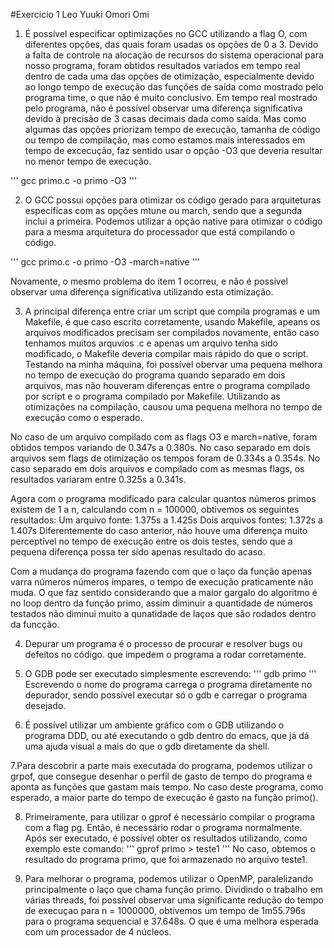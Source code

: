 #Exercicio 1
Leo Yuuki Omori Omi

1. É possível especificar optimizações no GCC utilizando a flag O, com diferentes opções, das quais foram usadas os opções de 0 a 3. 
Devido a falta de controle na alocação de recursos do sistema operacional para nosso programa, foram obtidos resultados variados em tempo real dentro de cada uma das opções de otimização, especialmente devido ao longo tempo de execução das funções de saída como mostrado pelo programa time, o que não é muito conclusivo. Em tempo real mostrado pelo programa, não é possível observar uma diferença significativa devido à precisão de 3 casas decimais dada como saída.
Mas como algumas das opções priorizam tempo de execução, tamanha de código ou tempo de compilação, mas como estamos mais interessados em tempo de excecução, faz sentido usar o opção -O3 que deveria resultar no menor tempo de execução.

'''
gcc primo.c -o primo -O3
'''

2. O GCC possui opções para otimizar os código gerado para arquiteturas específicas com as opções mtune ou march, sendo que a segunda inclui a primeira. Podemos utilizar a opção native para otimizar o código para a mesma arquitetura do processador que está compilando o código.

'''
gcc primo.c -o primo -O3 -march=native
'''

Novamente, o mesmo problema do item 1 ocorreu, e não é possível observar uma diferença significativa utilizando esta otimização.

3. A principal diferença entre criar um script que compila programas e um Makefile, é que caso escrito corretamente, usando Makefile, apeans os arquivos modificados precisam ser compilados novamente, então caso tenhamos muitos arquvios .c e apenas um arquivo tenha sido modificado, o Makefile deveria compilar mais rápido do que o script. Testando na minha máquina, foi possível obervar uma pequena melhora no tempo de execução do programa quando separado em dois arquivos, mas não houveram diferenças entre o programa compilado por script e o programa compilado por Makefile. Utilizando as otimizações na compilação, causou uma pequena melhora no tempo de execução como o esperado.

No caso de um arquivo compilado com as flags O3 e march=native, foram obtidos tempos variando de 0.347s a 0.380s.
No caso separado em dois arquivos sem flags de otimização os tempos foram de 0.334s a 0.354s.
No caso separado em dois arquivos e compilado com as mesmas flags, os resultados variaram entre 0.325s a 0.341s.

Agora com o programa modificado para calcular quantos números primos existem de 1 a n, calculando com n = 100000, obtivemos os seguintes resultados:
Um arquivo fonte: 1.375s a 1.425s
Dois arquivos fontes: 1.372s a 1.407s
Diferentemente do caso anterior, não houve uma diferença muito perceptível no tempo de execução entre os dois testes, sendo que a pequena diferença possa ter sido apenas resultado do acaso. 

Com a mudança do programa fazendo com que o laço da função apenas varra números números impares, o tempo de execução praticamente não muda. O que faz sentido considerando que a maior gargalo do algoritmo é no loop dentro da função primo, assim diminuir a quantidade de números testados não diminui muito a qunatidade de laços que são rodados dentro da funcção.

4. Depurar um programa é o processo de procurar e resolver bugs ou defeitos no código. que impedem o programa a rodar corretamente.

5. O GDB pode ser executado simplesmente escrevendo:
'''
gdb primo
'''
Escrevendo o nome do programa carrega o programa diretamente no depurador, sendo possível executar só o gdb e carregar o programa desejado.

6. É possível utilizar um ambiente gráfico com o GDB utilizando o programa DDD, ou até executando o gdb dentro do emacs, que já dá uma ajuda visual a mais do que o gdb diretamente da shell.

7.Para descobrir a parte mais executada do programa, podemos utilizar o grpof, que consegue desenhar o perfil de gasto de tempo do programa e aponta as funções que gastam mais tempo. No caso deste programa, como esperado, a maior parte do tempo de execução é gasto na função primo().

8. Primeiramente, para utilizar o gprof é necessário compilar o programa com a flag pg. Então, é necessário rodar o programa normalmente. Após ser executado, é possível obter os resultados utilizando, como exemplo este comando:
'''
 gprof primo > teste1
'''
No caso, obtemos o resultado do programa primo, que foi armazenado no arquivo teste1.

9. Para melhorar o programa, podemos utilizar o OpenMP, paralelizando principalmente o laço que chama função primo. Dividindo o trabalho em várias threads, foi possível observar uma significante redução do tempo de execuçao para n = 1000000, obtivemos um tempo de 1m55.796s para o programa sequencial e 37.648s. O que é uma melhora esperada com um processador de 4 núcleos.
